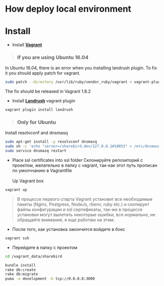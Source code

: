 How deploy local environment
============================

Install
=======

- Install **[Vagrant](https://www.vagrantup.com/)**

> ### If you are using Ubuntu 16.04
In Ubuntu 16.04, there is an error when you installing landrush plugin. To fix it you should apply patch for vagrant.
~~~bash
sudo patch --directory /usr/lib/ruby/vendor_ruby/vagrant < vagrant-plugin.patch
~~~
The fix should be released in Vagrant 1.8.2

- Install **[Landrush](https://github.com/vagrant-landrush/landrush)** vagrant plugin

~~~bash
vagrant plugin install landrush
~~~
> ### Only for Ubuntu
Install resolvconf and dnsmasq
~~~bash
sudo apt-get install -y resolvconf dnsmasq
sudo sh -c 'echo "server=/sharebird.dev/127.0.0.1#10053" > /etc/dnsmasq.d/vagrant-landrush'
sudo service dnsmasq restart
~~~

- Place ssl certificates into ssl folder
Склонируйте репозиторий с проектом, желательно в папку с vagrant, так-как этот путь прописан по умолччанию в Vagrantfile<br><br>
Up Vagrant box
~~~bash
vagrant up
~~~

>В процессе первого старта Vagrant установит все необходимые пакеты (Nginx, Postgress, NodeJs, rbenv, ruby etc.) и скопирует файлы конфигурации и ssl сертификаты, так-же в процессе установки могут вылетать некоторые ошибки, все нормально, не обращайте внимания, я еще работаю на этим.

- После того, как установка закончится войдите в бокс
~~~bash
vagrant ssh
~~~
- Перейдите в папку с проектом
~~~bash
cd /vagrant_data/sharebird
~~~
~~~bash
bundle install
rake db:create
rake db:migrate
puma -e development -b tcp://0.0.0.0:3000
~~~
